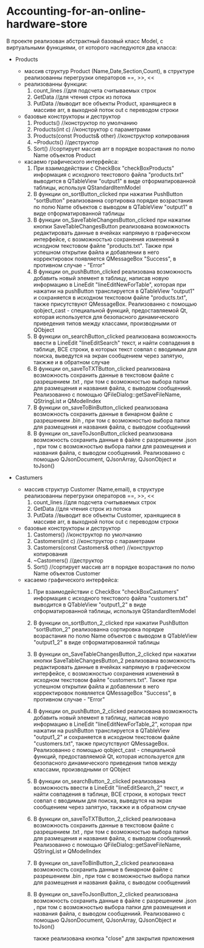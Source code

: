 # Accounting-for-an-online-hardware-store

В проекте реализован абстрактный базовый класс Model, с виртуальными функциями, от которого наследуются два класса:
- Products
  * массив структур Product (Name,Date,Section,Count), в структуре реализованны перегрузки операторов ==, >>, <<
  * реализованны функции:
    1) count_lines //для подсчета считываемых строк
    2) GetData //для чтения строк из потока
    3) PutData //выводит все объекты Product, хранящиеся в массиве arr, в выходной поток out с переводом строки
  * базовые конструкторы и деструктор
    1) Products() //конструктор по умолчанию
    2) Products(int c) //конструктор с параметрами
    3) Products(const Products& other) //конструктор копирования
    4) ~Products() //деструктор
    5) Sort() //сортирует массив arr в порядке возрастания по полю Name объектов Product
  * касаемо графического интерфейса:
    1) При взаимодействии с CheckBox "checkBoxProducts" информация с исходного текстового файла "products.txt" выводится в QTableView "output1" в виде отформатированной таблицы, используя QStandardItemModel
    2) В функции on_sortButton_clicked при нажатии PushButton "sortButton" реализованна сортировка порядке возрастания по полю Name объектов с выводом в QTableView "output1" в виде отформатированной таблицы
    3) В функции on_SaveTableChangesButton_clicked при нажатии кнопки SaveTableChangesButton реализована возможность редактировать данные в ячейках напрямую в графическом интерфейсе, с возможностью сохранения изменений в исходном текстовом файле "products.txt". Также при успешном открытии файла и добавлении в него корректировок появляется QMessageBox "Success", в противном случае - "Error"
    4) В функции on_pushButton_clicked реализована возможность добавить новый элемент в таблицу, написав новую информацию в LineEdit "lineEditNewForTable", которая при нажатии на pushButton транслируется в QTableView "output1" и сохраняется в исходном текстовом файле "products.txt", также присутствуют QMessageBox. Реализованно с помощью qobject_cast - специальной функций, предоставляемой Qt, которая используется для безопасного динамического приведения типов между классами, производными от QObject
    5) В функции on_searchButton_clicked реализована возможность ввести в LineEdit "lineEditSearch" текст, и найти совпадения в таблице, ВСЕ строки, в которых текст совпал с вводимым для поиска, выведутся на экран сообщением через запятую, такжже и в обратном случае
    6) В функции on_saveToTXTButton_clicked реализована возможность сохранить данные в текстовом файле с разрешением .txt , при том с возможностью выбора папки для размещения и названия файла, с выводом сообщениий. Реализованно с помощью QFileDialog::getSaveFileName, QStringList и QModelIndex
    7) В функции on_saveToBinButton_clicked реализована возможность сохранить данные в бинарном файле с разрешением .bin , при том с возможностью выбора папки для размещения и названия файла, с выводом сообщениий
    8) В функции on_saveToJsonButton_clicked реализована возможность сохранить данные в файле с разрешением .json , при том с возможностью выбора папки для размещения и названия файла, с выводом сообщениий. Реализованно с помощью QJsonDocument, QJsonArray, QJsonObject и toJson()
  
- Castumers
  * массив структур Customer (Name,email), в структуре реализованны перегрузки операторов ==, >>, <<
    1) count_lines //для подсчета считываемых строк
    2) GetData //для чтения строк из потока
    3) PutData //выводит все объекты Customer, хранящиеся в массиве arr, в выходной поток out с переводом строки
  * базовые конструкторы и деструктор
    1) Castomers() //конструктор по умолчанию
    2) Castomers(int c) //конструктор с параметрами
    3) Castomers(const Castomers& other) //конструктор копирования
    4) ~Castomers() //деструктор
    5) Sort() //сортирует массив arr в порядке возрастания по полю Name объектов Customer
  * касаемо графического интерфейса:
    1) При взаимодействии с CheckBox "checkBoxCastumers" информация с исходного текстового файла "customers.txt" выводится в QTableView "output1_2" в виде отформатированной таблицы, используя QStandardItemModel
    2) В функции on_sortButton_2_clicked при нажатии PushButton "sortButton_2" реализованна сортировка порядке возрастания по полю Name объектов с выводом в QTableView "output1_2" в виде отформатированной таблицы
    3) В функции on_SaveTableChangesButton_2_clicked при нажатии кнопки SaveTableChangesButton_2 реализована возможность редактировать данные в ячейках напрямую в графическом интерфейсе, с возможностью сохранения изменений в исходном текстовом файле "customers.txt". Также при успешном открытии файла и добавлении в него корректировок появляется QMessageBox "Success", в противном случае - "Error"
    4) В функции on_pushButton_2_clicked реализована возможность добавить новый элемент в таблицу, написав новую информацию в LineEdit "lineEditNewForTable_2", которая при нажатии на pushButton транслируется в QTableView "output1_2" и сохраняется в исходном текстовом файле "customers.txt", также присутствуют QMessageBox. Реализованно с помощью qobject_cast - специальной функций, предоставляемой Qt, которая используется для безопасного динамического приведения типов между классами, производными от QObject
    5) В функции on_searchButton_2_clicked реализована возможность ввести в LineEdit "lineEditSearch_2" текст, и найти совпадения в таблице, ВСЕ строки, в которых текст совпал с вводимым для поиска, выведутся на экран сообщением через запятую, такжже и в обратном случае
    6) В функции on_saveToTXTButton_2_clicked реализована возможность сохранить данные в текстовом файле с разрешением .txt , при том с возможностью выбора папки для размещения и названия файла, с выводом сообщениий. Реализованно с помощью QFileDialog::getSaveFileName, QStringList и QModelIndex
    7) В функции on_saveToBinButton_2_clicked реализована возможность сохранить данные в бинарном файле с разрешением .bin , при том с возможностью выбора папки для размещения и названия файла, с выводом сообщениий
    8) В функции on_saveToJsonButton_2_clicked реализована возможность сохранить данные в файле с разрешением .json , при том с возможностью выбора папки для размещения и названия файла, с выводом сообщениий. Реализованно с помощью QJsonDocument, QJsonArray, QJsonObject и toJson()

       также реализована кнопка "close" для закрытия приложения
